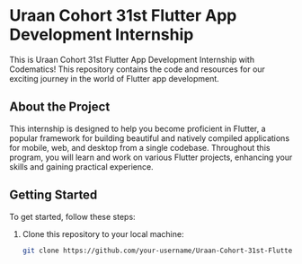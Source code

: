 # Uraan Cohort 31st Flutter App Development Internship

This is  Uraan Cohort 31st Flutter App Development Internship with Codematics! This repository contains the code and resources for our exciting journey in the world of Flutter app development.

## About the Project

This internship is designed to help you become proficient in Flutter, a popular framework for building beautiful and natively compiled applications for mobile, web, and desktop from a single codebase. Throughout this program, you will learn and work on various Flutter projects, enhancing your skills and gaining practical experience.

## Getting Started

To get started, follow these steps:

1. Clone this repository to your local machine:

   ```bash
   git clone https://github.com/your-username/Uraan-Cohort-31st-Flutter-Codematics.git


